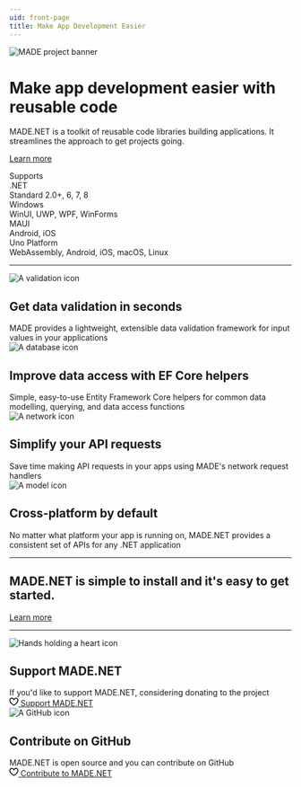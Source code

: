 ```yaml
---
uid: front-page
title: Make App Development Easier
---
```


<img src="images/ProjectBanner.png" alt="MADE project banner" class="hero-image" />

<div class="hero-layout highlight-section">
  <h1 class="hero-title">
    Make app development easier with reusable code
  </h1>

  <div class="hero-subtitle">
    MADE.NET is a toolkit of reusable code libraries building applications. It streamlines the approach to get projects going.
  </div>

  <div class="hero-actions mb-5">
<span class="button accent-button">

[Learn more](articles/intro.md)

</span>
  </div>

</div>

<div class="highlight-section">
  <span class="small-heading">
    Supports
  </span>
  <div class="stats-container d-flex flex-row flex-wrap">
    <div class="stat">
      <span>
        <div class="stat-container">
          <div class="stat-header">
            <span>
              .NET
            </span>
          </div>
          <div class="stat-content">
            <span>
              Standard 2.0+, 6, 7, 8
            </span>
          </div>
        </div>
      </span>
    </div>
    <div class="stat">
      <span>
        <div class="stat-container">
          <div class="stat-header">
            <span>
              Windows
            </span>
          </div>
          <div class="stat-content">
            <span>
              WinUI, UWP, WPF, WinForms
            </span>
          </div>
        </div>
      </span>
    </div>
    <div class="stat">
      <span>
        <div class="stat-container">
          <div class="stat-header">
            <span>
              MAUI
            </span>
          </div>
          <div class="stat-content">
            <span>
              Android, iOS
            </span>
          </div>
        </div>
      </span>
    </div>
    <div class="stat">
      <span>
        <div class="stat-container">
          <div class="stat-header">
            <span>
              Uno Platform
            </span>
          </div>
          <div class="stat-content">
            <span>
              WebAssembly, Android, iOS, macOS, Linux
            </span>
          </div>
        </div>
      </span>
    </div>
  </div>
</div>

---

<div class="row home-row">
  <div class="grid-col col-lg-6 d-flex flex-column">
    <div class="grid-item grid-border-bottom grid-border-right d-flex flex-column align-items-center text-center">
      <img src="images/icons/validation.png" alt="A validation icon" />
      <h2 class="sm-header">
        Get data validation in seconds
      </h2>
      <div class="sm-content">
        MADE provides a lightweight, extensible data validation framework for input values in your applications
      </div>
    </div>
    <div class="grid-item grid-border-right d-flex flex-column align-items-center text-center">
      <img src="images/icons/data.png" alt="A database icon" />
      <h2 class="sm-header">
        Improve data access with EF Core helpers
      </h2>
      <div class="sm-content">
        Simple, easy-to-use Entity Framework Core helpers for common data modelling, querying, and data access functions
      </div>
    </div>
  </div>
  <div class="grid-col col-lg-6 d-flex flex-column">
    <div class="grid-item grid-border-bottom d-flex flex-column align-items-center text-center">
      <img src="images/icons/network.png" alt="A network icon" />
      <h2 class="sm-header">
        Simplify your API requests
      </h2>
      <div class="sm-content">
        Save time making API requests in your apps using MADE's network request handlers
      </div>
    </div>
    <div class="grid-item d-flex flex-column align-items-center text-center">
      <img src="images/icons/model.png" alt="A model icon" />
      <h2 class="sm-header">
        Cross-platform by default
      </h2>
      <div class="sm-content">
        No matter what platform your app is running on, MADE.NET provides a consistent set of APIs for any .NET application
      </div>
    </div>
  </div>
</div>

---

<div class="row highlight-section home-row d-flex home-row-centered-sm">
  <div class="d-flex flex-column my-auto col-lg-7">
    <h2 class="sm-header mb-5">
      MADE.NET is simple to install and it's easy to get started.
    </h2>
  </div>
  <div class="col-lg-5">

<span class="button accent-button">

[Learn more](articles/intro.md)

</span>

  </div>
</div>

---

<div class="row home-row">
  <div class="grid-col col-lg-6 d-flex flex-column">
    <div class="grid-item grid-border-right d-flex flex-column align-items-center text-center">
      <img src="images/icons/love.png" alt="Hands holding a heart icon" />
      <h2 class="sm-header">
        Support MADE.NET
      </h2>
      <div class="sm-content mb-3">
        If you'd like to support MADE.NET, considering donating to the project
      </div>
      <span class="button sponsor-button">
<a aria-label="Support MADE.NET" target="_top" href="https://github.com/sponsors/jamesmcroft/">
<svg height="16" class="octicon octicon-heart text-pink me-2" viewbox="0 0 16 16" version="1.1" width="16" aria-hidden="true">
<path fill-rule="evenodd" d="M4.25 2.5c-1.336 0-2.75 1.164-2.75 3 0 2.15 1.58 4.144 3.365 5.682A20.565 20.565 0 008 13.393a20.561 20.561 0 003.135-2.211C12.92 9.644 14.5 7.65 14.5 5.5c0-1.836-1.414-3-2.75-3-1.373 0-2.609.986-3.029 2.456a.75.75 0 01-1.442 0C6.859 3.486 5.623 2.5 4.25 2.5zM8 14.25l-.345.666-.002-.001-.006-.003-.018-.01a7.643 7.643 0 01-.31-.17 22.075 22.075 0 01-3.434-2.414C2.045 10.731 0 8.35 0 5.5 0 2.836 2.086 1 4.25 1 5.797 1 7.153 1.802 8 3.02 8.847 1.802 10.203 1 11.75 1 13.914 1 16 2.836 16 5.5c0 2.85-2.045 5.231-3.885 6.818a22.08 22.08 0 01-3.744 2.584l-.018.01-.006.003h-.002L8 14.25zm0 0l.345.666a.752.752 0 01-.69 0L8 14.25z"></path>
</svg>
<span>Support MADE.NET</span>
</a>
</span>
    </div>
  </div>
  <div class="grid-col col-lg-6 d-flex flex-column">
    <div class="grid-item d-flex flex-column align-items-center text-center">
      <img src="images/icons/github.png" alt="A GitHub icon" />
      <h2 class="sm-header">
        Contribute on GitHub
      </h2>
      <div class="sm-content mb-3">
        MADE.NET is open source and you can contribute on GitHub
      </div>
      <span class="button sponsor-button">
<a aria-label="Contribute to MADE.NET" target="_top" href="https://github.com/MADE-Apps/MADE.NET/">
<svg height="16" class="octicon octicon-heart text-pink me-2" viewbox="0 0 16 16" version="1.1" width="16" aria-hidden="true">
<path fill-rule="evenodd" d="M4.25 2.5c-1.336 0-2.75 1.164-2.75 3 0 2.15 1.58 4.144 3.365 5.682A20.565 20.565 0 008 13.393a20.561 20.561 0 003.135-2.211C12.92 9.644 14.5 7.65 14.5 5.5c0-1.836-1.414-3-2.75-3-1.373 0-2.609.986-3.029 2.456a.75.75 0 01-1.442 0C6.859 3.486 5.623 2.5 4.25 2.5zM8 14.25l-.345.666-.002-.001-.006-.003-.018-.01a7.643 7.643 0 01-.31-.17 22.075 22.075 0 01-3.434-2.414C2.045 10.731 0 8.35 0 5.5 0 2.836 2.086 1 4.25 1 5.797 1 7.153 1.802 8 3.02 8.847 1.802 10.203 1 11.75 1 13.914 1 16 2.836 16 5.5c0 2.85-2.045 5.231-3.885 6.818a22.08 22.08 0 01-3.744 2.584l-.018.01-.006.003h-.002L8 14.25zm0 0l.345.666a.752.752 0 01-.69 0L8 14.25z"></path>
</svg>
<span>Contribute to MADE.NET</span>
</a>
    </div>
  </div>
</div>
